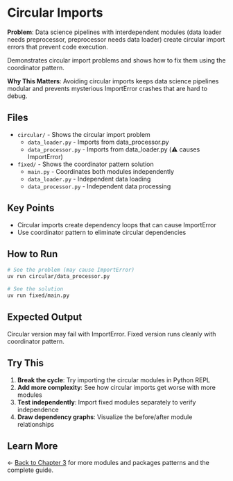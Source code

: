 # Circular Imports

**Problem**: Data science pipelines with interdependent modules (data loader needs preprocessor, preprocessor needs data loader) create circular import errors that prevent code execution.

Demonstrates circular import problems and shows how to fix them using the coordinator pattern.

**Why This Matters**: Avoiding circular imports keeps data science pipelines modular and prevents mysterious ImportError crashes that are hard to debug.

## Files

- `circular/` - Shows the circular import problem
  - `data_loader.py` - Imports from data_processor.py
  - `data_processor.py` - Imports from data_loader.py (⚠️ causes ImportError)
- `fixed/` - Shows the coordinator pattern solution
  - `main.py` - Coordinates both modules independently
  - `data_loader.py` - Independent data loading
  - `data_processor.py` - Independent data processing

## Key Points

- Circular imports create dependency loops that can cause ImportError
- Use coordinator pattern to eliminate circular dependencies

## How to Run

```bash
# See the problem (may cause ImportError)
uv run circular/data_processor.py

# See the solution
uv run fixed/main.py
```

## Expected Output

Circular version may fail with ImportError. Fixed version runs cleanly with coordinator pattern.

## Try This

1. **Break the cycle**: Try importing the circular modules in Python REPL
2. **Add more complexity**: See how circular imports get worse with more modules
3. **Test independently**: Import fixed modules separately to verify independence
4. **Draw dependency graphs**: Visualize the before/after module relationships

## Learn More

← [Back to Chapter 3](../README.md) for more modules and packages patterns and the complete guide.